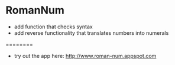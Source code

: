 RomanNum
========

- add function that checks syntax
- add reverse functionality that translates numbers into numerals

========

- try out the app here: http://www.roman-num.appspot.com
